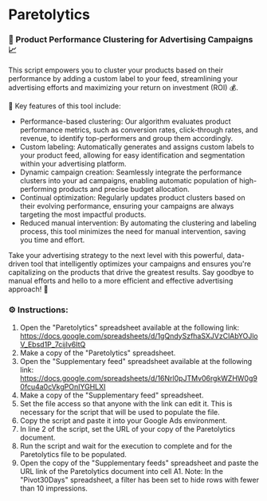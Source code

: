 # Paretolytics
### 🚀 Product Performance Clustering for Advertising Campaigns 📈

This script empowers you to cluster your products based on their performance by adding a custom label to your feed, streamlining your advertising efforts and maximizing your return on investment (ROI) 💰.

🔑 Key features of this tool include:

- Performance-based clustering: Our algorithm evaluates product performance metrics, such as conversion rates, click-through rates, and revenue, to identify top-performers and group them accordingly.
- Custom labeling: Automatically generates and assigns custom labels to your product feed, allowing for easy identification and segmentation within your advertising platform.
- Dynamic campaign creation: Seamlessly integrate the performance clusters into your ad campaigns, enabling automatic population of high-performing products and precise budget allocation.
- Continual optimization: Regularly updates product clusters based on their evolving performance, ensuring your campaigns are always targeting the most impactful products.
- Reduced manual intervention: By automating the clustering and labeling process, this tool minimizes the need for manual intervention, saving you time and effort.

Take your advertising strategy to the next level with this powerful, data-driven tool that intelligently optimizes your campaigns and ensures you're capitalizing on the products that drive the greatest results. Say goodbye to manual efforts and hello to a more efficient and effective advertising approach! 💪

### ⚙️ Instructions:
1. Open the "Paretolytics" spreadsheet available at the following link: https://docs.google.com/spreadsheets/d/1gQndySzfhaSXJVzClAbYOJloV_Ebsd1P_7cijIv6ItQ
2. Make a copy of the "Paretolytics" spreadsheet.
3. Open the "Supplementary feed" spreadsheet available at the following link: https://docs.google.com/spreadsheets/d/16Nrl0pJTMv06rgkWZHW0g90fcu4a0cVkgPOnIYGHLXI
4. Make a copy of the "Supplementary feed" spreadsheet.
5. Set the file access so that anyone with the link can edit it. This is necessary for the script that will be used to populate the file.
6. Copy the script and paste it into your Google Ads environment.
7. In line 2 of the script, set the URL of your copy of the Paretolytics document.
8. Run the script and wait for the execution to complete and for the Paretolytics file to be populated.
9. Open the copy of the "Supplementary feeds" spreadsheet and paste the URL link of the Paretolytics document into cell A1.
Note: In the "Pivot30Days" spreadsheet, a filter has been set to hide rows with fewer than 10 impressions.
